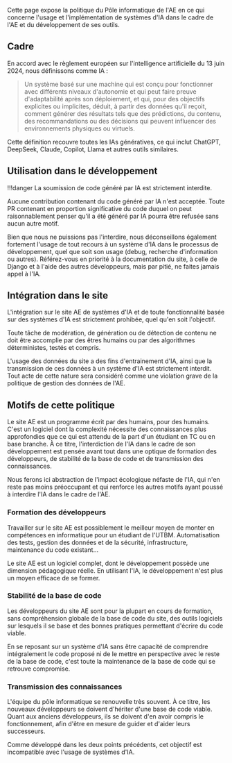 Cette page expose la politique du Pôle informatique de l'AE
en ce qui concerne l'usage et l'implémentation de systèmes d'IA
dans le cadre de l'AE et du développement de ses outils.

## Cadre

En accord avec le règlement européen sur 
l'intelligence artificielle du 13 juin 2024,
nous définissons comme IA :

> Un système basé sur une machine qui est 
> conçu pour fonctionner avec différents niveaux d'autonomie 
> et qui peut faire preuve d'adaptabilité après son déploiement, 
> et qui, pour des objectifs explicites ou implicites, déduit,
> à partir des données qu'il reçoit, 
> comment générer des résultats tels que des prédictions, 
> du contenu, des recommandations ou des décisions 
> qui peuvent influencer des environnements physiques ou virtuels.

Cette définition recouvre toutes les IAs génératives, ce qui inclut
ChatGPT, DeepSeek, Claude, Copilot, Llama et autres outils similaires.

## Utilisation dans le développement

!!!danger
    La soumission de code généré par IA est strictement interdite.

Aucune contribution contenant du code généré par IA n'est acceptée.
Toute PR contenant en proportion significative du code duquel
on peut raisonnablement penser qu'il a été généré par IA 
pourra être refusée sans aucun autre motif.

Bien que nous ne puissions pas l'interdire,
nous déconseillons également fortement l'usage de tout
recours à un système d'IA dans le processus de développement,
quel que soit son usage (debug, recherche d'information ou autres).
Référez-vous en priorité à la documentation du site,
à celle de Django et à l'aide des autres développeurs,
mais par pitié, ne faites jamais appel à l'IA.

## Intégration dans le site

L'intégration sur le site AE de systèmes d'IA 
et de toute fonctionnalité basée sur des systèmes d'IA
est strictement prohibée, quel qu'en soit l'objectif.

Toute tâche de modération, de génération
ou de détection de contenu ne doit être accomplie
par des êtres humains ou par des algorithmes
déterministes, testés et compris.

L'usage des données du site a des fins d'entrainement d'IA,
ainsi que la transmission de ces données à un système d'IA
est strictement interdit.
Tout acte de cette nature sera considéré comme une violation
grave de la politique de gestion des données de l'AE.

## Motifs de cette politique

Le site AE est un programme écrit par des humains, pour des humains.
C'est un logiciel dont la complexité nécessite des connaissances
plus approfondies que ce qui est attendu de la part d'un
étudiant en TC ou en base branche.
À ce titre, l'interdiction de l'IA dans le cadre de son
développement est pensée avant tout dans une optique 
de formation des développeurs, de stabilité de la base de code
et de transmission des connaissances.

Nous ferons ici abstraction de l'impact écologique néfaste de l'IA,
qui n'en reste pas moins préoccupant et qui renforce
les autres motifs ayant poussé à interdire l'IA dans le cadre de l'AE.

### Formation des développeurs

Travailler sur le site AE est possiblement le meilleur moyen de
monter en compétences en informatique pour un étudiant de l'UTBM.
Automatisation des tests, gestion des données et de la sécurité,
infrastructure, maintenance du code existant...

Le site AE est un logiciel complet, dont le développement
possède une dimension pédagogique réelle.
En utilisant l'IA, le développement n'est plus un moyen efficace
de se former.

### Stabilité de la base de code

Les développeurs du site AE sont pour la plupart en cours de formation,
sans compréhension globale de la base de code du site,
des outils logiciels sur lesquels il se base et des bonnes
pratiques permettant d'écrire du code viable.

En se reposant sur un système d'IA sans être capacité
de comprendre intégralement le code proposé ni de le mettre
en perspective avec le reste de la base de code,
c'est toute la maintenance de la base de code qui se retrouve compromise.

### Transmission des connaissances

L'équipe du pôle informatique se renouvelle très souvent.
À ce titre, les nouveaux développeurs se doivent d'hériter
d'une base de code viable. 
Quant aux anciens développeurs, ils se doivent d'en avoir 
compris le fonctionnement, afin d'être en mesure
de guider et d'aider leurs successeurs.

Comme développé dans les deux points précédents, 
cet objectif est incompatible avec l'usage de systèmes d'IA.


